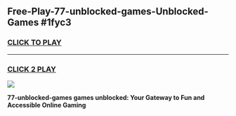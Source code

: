 
## Free-Play-77-unblocked-games-Unblocked-Games #1fyc3
<h3>
<a href="https://news.freeplayer.one?title=77-unblocked-games&ref=8M">CLICK TO PLAY</a></h3>
<hr>

<h3>
<a href="https://news.freeplayer.one?title=77-unblocked-games&ref=8M">CLICK 2 PLAY</a>
  
</h3>

<a href="https://news.freeplayer.one?title=77-unblocked-games&ref=8M"><img src="https://clearcache.store/games.png"></a>


**77-unblocked-games games unblocked: Your Gateway to Fun and Accessible Online Gaming**
